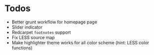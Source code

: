 # Todos

- Better grunt workflow for homepage page
- Slider indicator
- Redcarpet `footnotes` support
- Fix LESS source map
- Make highlighter theme works for all color scheme (hint: LESS color functions)

